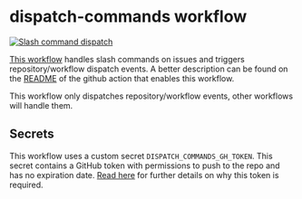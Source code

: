 # dispatch-commands workflow

[![Slash command dispatch](https://github.com/edumserrano/dotnet-sdk-extensions/actions/workflows/dispatch-commands.yml/badge.svg)](https://github.com/edumserrano/dotnet-sdk-extensions/actions/workflows/dispatch-commands.yml)

[This workflow](/.github/workflows/dispatch-commands.yml) handles slash commands on issues and triggers repository/workflow dispatch events. A better description can be found on the [README](https://github.com/peter-evans/slash-command-dispatch) of the github action that enables this workflow.

This workflow only dispatches repository/workflow events, other workflows will handle them.

## Secrets

This workflow uses a custom secret `DISPATCH_COMMANDS_GH_TOKEN`. This secret contains a GitHub token with permissions to push to the repo and has no expiration date. [Read here](https://github.com/peter-evans/slash-command-dispatch#token) for further details on why this token is required.
